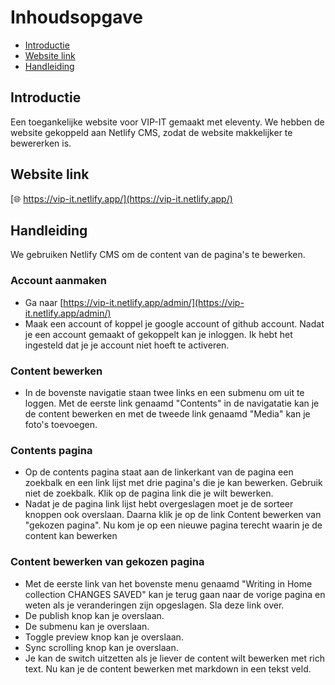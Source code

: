 # Inhoudsopgave
  * [Introductie](#introductie)
  * [Website link](#website-link)
  * [Handleiding](#kenmerken)

## Introductie
Een toegankelijke website voor VIP-IT gemaakt met eleventy. We hebben de website gekoppeld aan Netlify CMS, zodat de website makkelijker te bewererken is.

## Website link
[🌐 https://vip-it.netlify.app/](https://vip-it.netlify.app/)

## Handleiding
We gebruiken Netlify CMS om de content van de pagina's te bewerken.

### Account aanmaken
- Ga naar [https://vip-it.netlify.app/admin/](https://vip-it.netlify.app/admin/)
- Maak een account of koppel je google account of github account. Nadat je een account gemaakt of gekoppelt kan je inloggen. Ik hebt het ingesteld dat je je account niet hoeft te activeren.

### Content bewerken
- In de bovenste navigatie staan twee links en een submenu om uit te loggen. Met de eerste link genaamd "Contents" in de navigatatie kan je de content bewerken en met de tweede link genaamd "Media" kan je foto's toevoegen.

### Contents pagina
- Op de contents pagina staat aan de linkerkant van de pagina een zoekbalk en een link lijst met drie pagina's die je kan bewerken. Gebruik niet de zoekbalk. Klik op de pagina link die je wilt bewerken.
- Nadat je de pagina link lijst hebt overgeslagen moet je de sorteer knoppen ook overslaan. Daarna klik je op de link Content bewerken van "gekozen pagina". Nu kom je op een nieuwe pagina terecht waarin je de content kan bewerken

### Content bewerken van gekozen pagina
- Met de eerste link van het bovenste menu genaamd "Writing in Home collection CHANGES SAVED" kan je terug gaan naar de vorige pagina en weten als je veranderingen zijn opgeslagen. Sla deze link over.
- De publish knop kan je overslaan.
- De submenu kan je overslaan.
- Toggle preview knop kan je overslaan.
- Sync scrolling knop kan je overslaan.
- Je kan de switch uitzetten als je liever de content wilt bewerken met rich text. Nu kan je de content bewerken met markdown in een tekst veld. 
